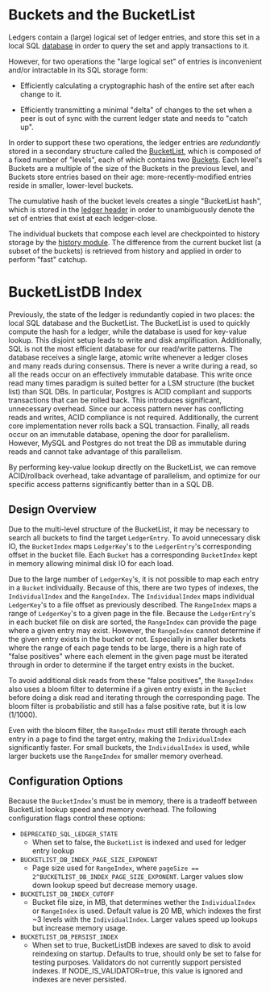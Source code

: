 # Buckets and the BucketList

Ledgers contain a (large) logical set of ledger entries, and store this set in a
local SQL [database](../database) in order to query the set and apply
transactions to it.

However, for two operations the "large logical set" of entries is inconvenient
and/or intractable in its SQL storage form:

- Efficiently calculating a cryptographic hash of the entire set after each
  change to it.

- Efficiently transmitting a minimal "delta" of changes to the set when a peer
  is out of sync with the current ledger state and needs to "catch up".

In order to support these two operations, the ledger entries are *redundantly*
stored in a secondary structure called the [BucketList](BucketList.h), which is
composed of a fixed number of "levels", each of which contains two
[Buckets](Bucket.h). Each level's Buckets are a multiple of the size of the
Buckets in the previous level, and Buckets store entries based on their age:
more-recently-modified entries reside in smaller, lower-level buckets.

The cumulative hash of the bucket levels creates a single "BucketList hash",
which is stored in the [ledger header](../xdr/Hcnet-ledger.x) in order to
unambiguously denote the set of entries that exist at each ledger-close.

The individual buckets that compose each level are checkpointed to history
storage by the [history module](../history). The difference from the current bucket list (a subset
of the buckets) is retrieved from history and applied in order to perform "fast" catchup.

# BucketListDB Index

Previously, the state of the ledger is redundantly copied in two places: the local SQL database
and the BucketList. The BucketList is used to quickly compute the hash for a ledger, while the
database is used for key-value lookup. This disjoint setup leads to write and disk amplification.
Additionally, SQL is not the most efficient database for our read/write patterns. The database
receives a single large, atomic write whenever a ledger closes and many
reads during consensus. There is never a write during a read, so all the reads occur on an
effectively
immutable database. This write once read many times paradigm is suited better for a LSM structure
(the bucket list) than SQL DBs. In particular, Postgres is ACID compliant and supports
transactions that can be rolled back. This introduces significant, unnecessary overhead.
Since our access pattern never has conflicting reads and writes, ACID compliance is not required.
Additionally, the current core implementation never rolls back a SQL transaction. Finally,
all reads occur on an immutable database, opening the door for parallelism.
However, MySQL and Postgres do not treat the DB as immutable during reads
and cannot take advantage of this parallelism.

By performing key-value lookup directly on the BucketList, we can remove ACID/rollback overhead,
take advantage of parallelism, and optimize for our specific access patterns significantly better
than in a SQL DB.

## Design Overview

Due to the multi-level structure of the BucketList, it may be necessary to search all buckets
to find the target `LedgerEntry`. To avoid unnecessary disk IO, the `BucketIndex` maps
`LedgerKey`'s to the `LedgerEntry`'s corresponding offset in the bucket file. Each `Bucket` has a
corresponding `BucketIndex` kept in memory allowing minimal disk IO for each load.

Due to the large number of `LedgerKey`'s, it is not possible to map each entry in a
`Bucket` individually. Because of this, there are two types of indexes, the
`IndividualIndex` and the `RangeIndex`. The `IndividualIndex` maps individual `LedgerKey`'s to a
file offset as previously described. The `RangeIndex` maps a range of
`LedgerKey`'s to a given page in the file. Because the `LedgerEntry`'s in each
bucket file on disk are sorted, the `RangeIndex` can provide the page where a given
entry may exist. However, the `RangeIndex` cannot determine if the given entry exists
in the bucket or not. Especially in smaller buckets where the range of each page tends to
be large, there is a high rate of "false positives" where each element in the given page
must be iterated through in order to determine if the target entry exists in the bucket.

To avoid additional disk reads from these "false positives", the `RangeIndex` also uses a
bloom filter to determine if a given entry exists in the `Bucket` before doing a disk read
and iterating through the corresponding page. The bloom filter is probabilistic and still
has a false positive rate, but it is low (1/1000).

Even with the bloom filter, the `RangeIndex` must still iterate through each entry in a
page to find the target entry, making the `IndividualIndex` significantly faster. For
small buckets, the `IndividualIndex` is used, while larger buckets use the `RangeIndex`
for smaller memory overhead.

## Configuration Options

Because the `BucketIndex`'s must be in memory, there is a tradeoff between BucketList
lookup speed and memory overhead. The following configuration flags control these options:

- `DEPRECATED_SQL_LEDGER_STATE`
  - When set to false, the `BucketList` is indexed and used for ledger entry lookup
- `BUCKETLIST_DB_INDEX_PAGE_SIZE_EXPONENT`
  - Page size used for `RangeIndex`, where `pageSize ==
    2^BUCKETLIST_DB_INDEX_PAGE_SIZE_EXPONENT`.
    Larger values slow down lookup speed but
    decrease memory usage.
- `BUCKETLIST_DB_INDEX_CUTOFF`
  - Bucket file size, in MB, that determines wether the `IndividualIndex` or
   `RangeIndex` is used.
    Default value is 20 MB, which indexes the first ~3 levels with the `IndividualIndex`.
    Larger values speed up lookups but increase memory usage.
- `BUCKETLIST_DB_PERSIST_INDEX`
  - When set to true, BucketListDB indexes are saved to disk to avoid reindexing
    on startup. Defaults to true, should only be set to false for testing purposes.
    Validators do not currently support persisted indexes. If NODE_IS_VALIDATOR=true,
    this value is ignored and indexes are never persisted.
